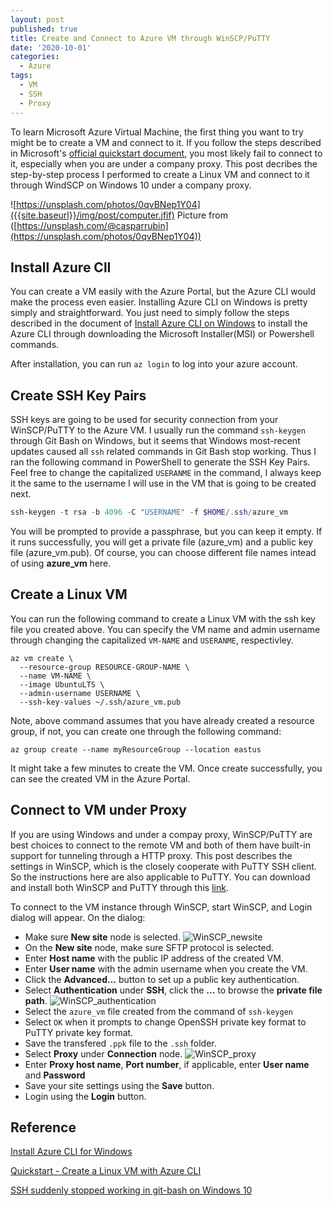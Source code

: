```yaml
---
layout: post
published: true
title: Create and Connect to Azure VM through WinSCP/PuTTY
date: '2020-10-01'
categories:
  - Azure
tags:
  - VM
  - SSH
  - Proxy
---
```

To learn Microsoft Azure Virtual Machine, the first thing you want to try might be to create a VM and connect to it. If you follow the steps described in Microsoft's [official quickstart document](https://docs.microsoft.com/en-us/azure/virtual-machines/windows/quick-create-cli), you most likely fail to connect to it, especially when you are under a company proxy. This post decribes the step-by-step process I performed to create a Linux VM and connect to it through WindSCP on Windows 10 under a company proxy. 

<!--more-->
![https://unsplash.com/photos/0qvBNep1Y04]({{site.baseurl}}/img/post/computer.jfif)
Picture from ([https://unsplash.com/@casparrubin](https://unsplash.com/photos/0qvBNep1Y04))

## Install Azure ClI
You can create a VM easily with the Azure Portal, but the Azure CLI would make the process even easier. Installing Azure CLI on Windows is pretty simply and straightforward. You just need to simply follow the steps described in the document of [Install Azure CLI on Windows](https://docs.microsoft.com/en-us/cli/azure/install-azure-cli-windows?tabs=azure-cli) to install the Azure CLI through downloading the Microsoft Installer(MSI) or Powershell commands.

After installation, you can run `az login` to log into your azure account.
   
## Create SSH Key Pairs
SSH keys are going to be used for security connection from your WinSCP/PuTTY to the Azure VM. I usually run the command `ssh-keygen` through Git Bash on Windows, but it seems that Windows most-recent updates caused all `ssh` related commands in Git Bash stop working. Thus I ran the following command in PowerShell to generate the SSH Key Pairs. Feel free to change the capitalized `USERANME` in the command, I always keep it the same to the username I will use in the VM that is going to be created next.
```powershell
ssh-keygen -t rsa -b 4096 -C "USERNAME" -f $HOME/.ssh/azure_vm
```
You will be prompted to provide a passphrase, but you can keep it empty. If it runs successfully, you will get a private file (azure_vm) and a public key file (azure_vm.pub). Of course, you can choose different file names intead of using **azure_vm** here.

## Create a Linux VM
You can run the following command to create a Linux VM with the ssh key file you created above. You can specify the VM name and admin username through changing the capitalized `VM-NAME` and `USERANME`, respectivley. 

```
az vm create \
  --resource-group RESOURCE-GROUP-NAME \
  --name VM-NAME \
  --image UbuntuLTS \
  --admin-username USERNAME \
  --ssh-key-values ~/.ssh/azure_vm.pub
```
Note, above command assumes that you have already created a resource group, if not, you can create one through the following command:
```
az group create --name myResourceGroup --location eastus
```
It might take a few minutes to create the VM. Once create successfully, you can see the created VM in the Azure Portal.

## Connect to VM under Proxy

If you are using Windows and under a compay proxy, WinSCP/PuTTY are best choices to connect to the remote VM and both of them have built-in support for tunneling through a HTTP proxy. This post describes the settings in WinSCP, which is the closely cooperate with PuTTY SSH client. So the instructions here are also applicable to PuTTY. You can download and install both WinSCP and PuTTY through this [link](https://winscp.net/eng/downloads.php).

To connect to the VM instance through WinSCP, start WinSCP, and Login dialog will appear. On the dialog:

* Make sure **New site** node is selected.
![WinSCP_newsite]({{site.baseurl}}/img/post/Winscp_newsite.PNG)
* On the **New site** node, make sure SFTP protocol is selected.
* Enter **Host name** with the public IP address of the created VM.
* Enter **User name** with the admin username when you create the VM.
* Click the **Advanced...** button to set up a public key authentication.
* Select **Authentication** under **SSH**, click the **...** to browse the **private file path**.
![WinSCP_authentication]({{site.baseurl}}/img/post/Winscp_authentication.PNG)
* Select the `azure_vm` file created from the command of `ssh-keygen`
* Select `OK` when it prompts to change OpenSSH private key format to PuTTY private key format.
* Save the transfered `.ppk` file to the `.ssh` folder.
* Select **Proxy** under **Connection** node.
![WinSCP_proxy]({{site.baseurl}}/img/post/Winscp_proxy.PNG)
* Enter **Proxy host name**, **Port number**, if applicable, enter **User name** and **Password**
* Save your site settings using the **Save** button.
* Login using the **Login** button.

   

## Reference
[Install Azure CLI for Windows](https://docs.microsoft.com/en-us/cli/azure/install-azure-cli-windows?tabs=azure-cli)

[Quickstart - Create a Linux VM with Azure CLI](https://docs.microsoft.com/en-us/azure/virtual-machines/windows/quick-create-cli)

[SSH suddenly stopped working in git-bash on Windows 10](https://superuser.com/questions/1496843/ssh-suddenly-stopped-working-in-git-bash-on-windows-10)
